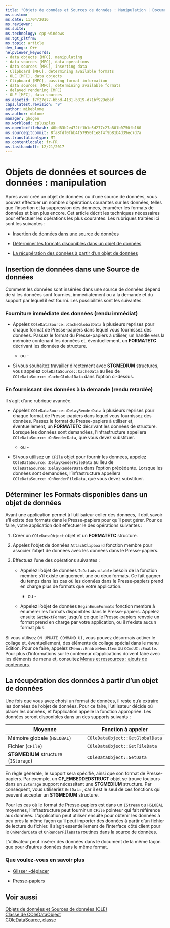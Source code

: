 ```yaml
---
title: "Objets de données et Sources de données : Manipulation | Documents Microsoft"
ms.custom: 
ms.date: 11/04/2016
ms.reviewer: 
ms.suite: 
ms.technology: cpp-windows
ms.tgt_pltfrm: 
ms.topic: article
dev_langs: C++
helpviewer_keywords:
- data objects [MFC], manipulating
- data sources [MFC], data operations
- data sources [MFC], inserting data
- Clipboard [MFC], determining available formats
- OLE [MFC], data objects
- Clipboard [MFC], passing format information
- data sources [MFC], determining available formats
- delayed rendering [MFC]
- OLE [MFC], data sources
ms.assetid: f7f27e77-bb5d-4131-b819-d71bf929ebaf
caps.latest.revision: "9"
author: mikeblome
ms.author: mblome
manager: ghogen
ms.workload: cplusplus
ms.openlocfilehash: 40bd83b2e472ff1b1e5d277c27a801b0750fb160
ms.sourcegitcommit: 8fa8fdf0fbb4f57950f1e8f4f9b81b4d39ec7d7a
ms.translationtype: MT
ms.contentlocale: fr-FR
ms.lasthandoff: 12/21/2017
---
```

# <a name="data-objects-and-data-sources-manipulation"></a>Objets de données et sources de données : manipulation
Après avoir créé un objet de données ou d’une source de données, vous pouvez effectuer un nombre d’opérations courantes sur les données, telles que l’insertion et la suppression des données, énumérer les formats de données et bien plus encore. Cet article décrit les techniques nécessaires pour effectuer les opérations les plus courantes. Les rubriques traitées ici sont les suivantes :  
  
-   [Insertion de données dans une source de données](#_core_inserting_data_into_a_data_source)  
  
-   [Déterminer les formats disponibles dans un objet de données](#_core_determining_the_formats_available_in_a_data_object)  
  
-   [La récupération des données à partir d’un objet de données](#_core_retrieving_data_from_a_data_object)  
  
##  <a name="_core_inserting_data_into_a_data_source"></a>Insertion de données dans une Source de données  
 Comment les données sont insérées dans une source de données dépend de si les données sont fournies, immédiatement ou à la demande et du support par lequel il est fourni. Les possibilités sont les suivantes.  
  
### <a name="supplying-data-immediately-immediate-rendering"></a>Fourniture immédiate des données (rendu immédiat)  
  
-   Appelez `COleDataSource::CacheGlobalData` à plusieurs reprises pour chaque format de Presse-papiers dans lequel vous fournissez des données. Passez le format du Presse-papiers à utiliser, un handle vers la mémoire contenant les données et, éventuellement, un **FORMATETC** décrivant les données de structure.  
  
     - ou -  
  
-   Si vous souhaitez travailler directement avec **STGMEDIUM** structures, vous appelez `COleDataSource::CacheData` au lieu de `COleDataSource::CacheGlobalData` dans l’option ci-dessus.  
  
### <a name="supplying-data-on-demand-delayed-rendering"></a>En fournissant des données à la demande (rendu retardée)  
 Il s’agit d’une rubrique avancée.  
  
-   Appelez `COleDataSource::DelayRenderData` à plusieurs reprises pour chaque format de Presse-papiers dans lequel vous fournissez des données. Passez le format du Presse-papiers à utiliser et, éventuellement, un **FORMATETC** décrivant les données de structure. Lorsque les données sont demandées, l’infrastructure appellera `COleDataSource::OnRenderData`, que vous devez substituer.  
  
     - ou -  
  
-   Si vous utilisez un `CFile` objet pour fournir les données, appelez `COleDataSource::DelayRenderFileData` au lieu de `COleDataSource::DelayRenderData` dans l’option précédente. Lorsque les données sont demandées, l’infrastructure appellera `COleDataSource::OnRenderFileData`, que vous devez substituer.  
  
##  <a name="_core_determining_the_formats_available_in_a_data_object"></a>Déterminer les Formats disponibles dans un objet de données  
 Avant une application permet à l’utilisateur coller des données, il doit savoir s’il existe des formats dans le Presse-papiers pour qu’il peut gérer. Pour ce faire, votre application doit effectuer le des opérations suivantes :  
  
1.  Créer un `COleDataObject` objet et un **FORMATETC** structure.  
  
2.  Appelez l’objet de données `AttachClipboard` fonction membre pour associer l’objet de données avec les données dans le Presse-papiers.  
  
3.  Effectuez l’une des opérations suivantes :  
  
    -   Appelez l’objet de données `IsDataAvailable` besoin de la fonction membre s’il existe uniquement une ou deux formats. Ce fait gagner du temps dans les cas où les données dans le Presse-papiers prend en charge plus de formats que votre application.  
  
         - ou -  
  
    -   Appelez l’objet de données `BeginEnumFormats` fonction membre à énumérer les formats disponibles dans le Presse-papiers. Appelez ensuite `GetNextFormat` jusqu'à ce que le Presse-papiers renvoie un format prend en charge par votre application, ou il n’existe aucun format plus.  
  
 Si vous utilisez `ON_UPDATE_COMMAND_UI`, vous pouvez désormais activer le collage et, éventuellement, des éléments de collage spécial dans le menu Edition. Pour ce faire, appelez `CMenu::EnableMenuItem` ou `CCmdUI::Enable`. Pour plus d’informations sur le conteneur d’applications doivent faire avec les éléments de menu et, consultez [Menus et ressources : ajouts de conteneurs](../mfc/menus-and-resources-container-additions.md).  
  
##  <a name="_core_retrieving_data_from_a_data_object"></a>La récupération des données à partir d’un objet de données  
 Une fois que vous avez choisi un format de données, il reste qu’à extraire les données de l’objet de données. Pour ce faire, l’utilisateur décide où placer les données, et l’application appelle la fonction appropriée. Les données seront disponibles dans un des supports suivants :  
  
|Moyenne|Fonction à appeler|  
|------------|----------------------|  
|Mémoire globale (`HGLOBAL`)|`COleDataObject::GetGlobalData`|  
|Fichier (`CFile`)|`COleDataObject::GetFileData`|  
|**STGMEDIUM** structure (`IStorage`)|`COleDataObject::GetData`|  
  
 En règle générale, le support sera spécifié, ainsi que son format de Presse-papiers. Par exemple, un **CF_EMBEDDEDSTRUCT** objet se trouve toujours dans un `IStorage` support nécessitant une **STGMEDIUM** structure. Par conséquent, vous utiliseriez `GetData` , car il est le seul de ces fonctions qui peuvent accepter un **STGMEDIUM** structure.  
  
 Pour les cas où le format de Presse-papiers est dans un `IStream` ou `HGLOBAL` moyennes, l’infrastructure peut fournir un `CFile` pointeur qui fait référence aux données. L’application peut utiliser ensuite pour obtenir les données à peu près la même façon qu’il peut importer des données à partir d’un fichier de lecture du fichier. Il s’agit essentiellement de l’interface côté client pour le `OnRenderData` et `OnRenderFileData` routines dans la source de données.  
  
 L’utilisateur peut insérer des données dans le document de la même façon que pour d’autres données dans le même format.  
  
### <a name="what-do-you-want-to-know-more-about"></a>Que voulez-vous en savoir plus  
  
-   [Glisser -déplacer](../mfc/drag-and-drop-ole.md)  
  
-   [Presse-papiers](../mfc/clipboard.md)  
  
## <a name="see-also"></a>Voir aussi  
 [Objets de données et Sources de données (OLE)](../mfc/data-objects-and-data-sources-ole.md)   
 [Classe de COleDataObject](../mfc/reference/coledataobject-class.md)   
 [COleDataSource, classe](../mfc/reference/coledatasource-class.md)
